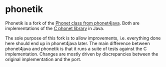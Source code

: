 phonetik
========

Phonetik is a fork of the [Phonet class from phonet4java](http://code.google.com/p/phonet4java/source/browse/trunk/src/main/java/com/googlecode/phonet4java/Phonet.java).  Both are implementations of the [C phonet library](http://www.heise.de/ct/ftp/99/25/252/) in Java.

The sole purpose of this fork is to allow improvements, i.e. everything done here should end up in phonet4java later. The main difference between phonet4java and phonetik is that it runs a suite of tests against the C implementation. Changes are mostly driven by discrepancies between the original implementation and the port.